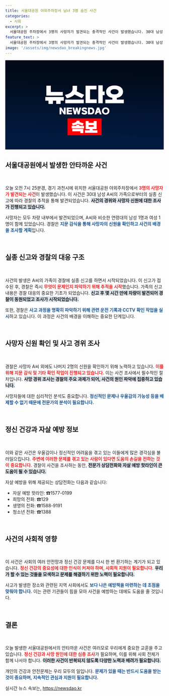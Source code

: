 ```yaml
---
title: 서울대공원 야외주차장서 남녀 3명 숨진 사건
categories:
  - 사회
excerpt: >
  서울대공원 주차장에서 3명의 사망자가 발견되는 충격적인 사건이 발생했습니다. 30대 남성 A씨의 실종 신고 후, 경찰이 해당 차량을 추적해 밝혀낸 가운데, 사망 경위에 대한 조사가 시작됩니다.
feature_text: >
  서울대공원 주차장에서 3명의 사망자가 발견되는 충격적인 사건이 발생했습니다. 30대 남성 A씨의 실종 신고 후, 경찰이 해당 차량을 추적해 밝혀낸 가운데, 사망 경위에 대한 조사가 시작됩니다.
image: '/assets/img/newsdao_breakingnews.jpg'
---
```


<p><img src="/assets/img/newsdao_breakingnews.jpg" alt="implanttips 속보" /></p>

<h2 data-ke-size="size26">서울대공원에서 발생한 안타까운 사건</h2>

<p data-ke-size="size16">&nbsp;</p>

<p>오늘 오전 7시 25분경, 경기 과천시에 위치한 서울대공원 야외주차장에서 <b><span style="color: #ee2323;">3명의 사망자가 발견되는 사건</span></b>이 발생했습니다. 이 사건은 30대 남성 A씨의 가족으로부터의 실종 신고에 따라 경찰의 추적을 통해 발견되었습니다. <b><span style="background-color: #21538527;">사건의 경위와 사망자 신원에 대한 조사가 진행되고 있습니다.</span></b></p>

<p>사망자는 모두 차량 내부에서 발견되었으며, A씨와 비슷한 연령대의 남성 1명과 여성 1명이 함께 있었습니다. 경찰은 <b><span style="color: #1a5490;">지문 감식을 통해 사망자의 신원을 확인하고 사건의 배경을 조사할 계획</span></b>입니다.</p>

<p data-ke-size="size16">&nbsp;</p>

<h2 data-ke-size="size26">실종 신고와 경찰의 대응 구조</h2>

<p data-ke-size="size16">&nbsp;</p>

<p>사건의 발생은 A씨의 가족이 경찰에 실종 신고를 하면서 시작되었습니다. 이 신고가 접수된 후, 경찰은 즉시 <b><span style="color: #ee2323;">무엇이 문제인지 파악하기 위해 추적을 시작</span></b>했습니다. 가족의 신고 내용은 경찰 대응의 중요한 기초가 되었습니다. <b><span style="background-color: #21538527;">신고 후 몇 시간 만에 차량이 발견되어 경찰이 동원되었고 조사가 시작되었습니다.</span></b></p>

<p>또한, 경찰은 <b><span style="color: #1a5490;">사고 과정을 명확히 파악하기 위해 관련 운전 기록과 CCTV 확인 작업을 실시</span></b>하고 있습니다. 이 과정은 사건의 배경을 이해하는 중요한 단계입니다.</p>

<p data-ke-size="size16">&nbsp;</p>

<h2 data-ke-size="size26">사망자 신원 확인 및 사고 경위 조사</h2>

<p data-ke-size="size16">&nbsp;</p>

<p>경찰은 사망자 A씨 외에도 나머지 2명의 신원을 확인하기 위해 노력하고 있습니다. <b><span style="color: #ee2323;">이를 위해 지문 감식 및 기타 확인 작업이 진행되고 있습니다.</span></b> 이는 사건 조사에서 필수적인 절차입니다. <b><span style="background-color: #21538527;">사망 경위 조사는 경찰의 주요 과제가 되어, 사건의 원인 파악에 집중하고 있습니다.</span></b></p>

<p>사망자들에 대한 심리적인 분석도 중요합니다. <b><span style="color: #1a5490;">정신적인 문제나 우울감의 가능성 등을 배제할 수 없기 때문에 전문가의 분석이 필요합니다.</span></b></p>

<p data-ke-size="size16">&nbsp;</p>

<h2 data-ke-size="size26">정신 건강과 자살 예방 정보</h2>

<p data-ke-size="size16">&nbsp;</p>

<p>이와 같은 사건은 우울감이나 정신적인 어려움을 겪고 있는 이들에게 많은 경각심을 불러일으킵니다. <b><span style="color: #ee2323;">주변에 이러한 문제를 겪고 있는 사람이 있다면 도움의 손길을 전하는 것이 중요합니다.</span></b> 경찰이 사건을 조사하는 동안, <b><span style="background-color: #21538527;">전문가 상담전화와 자살 예방 핫라인이 큰 도움이 될 수 있습니다.</span></b></p>

<p>자살 예방을 위해 제공되는 상담전화는 다음과 같습니다:</p>

<ul>
<li>자살 예방 핫라인: ☎1577-0199</li>
<li>희망의 전화: ☎129</li>
<li>생명의 전화: ☎1588-9191</li>
<li>청소년 전화: ☎1388</li>
</ul>

<p data-ke-size="size16">&nbsp;</p>

<h2 data-ke-size="size26">사건의 사회적 영향</h2>

<p data-ke-size="size16">&nbsp;</p>

<p>이 사건은 사회의 여러 안전망과 정신 건강 문제를 다시 한 번 환기하는 계기가 되고 있습니다. <b><span style="color: #ee2323;">정신 건강의 중요성에 대한 인식이 커져야 하며, 사회적 지원이 필요합니다.</span></b> <b><span style="background-color: #21538527;">우리가 할 수 있는 것들을 모색하고 문제를 해결하기 위한 노력이 필요합니다.</span></b></p>

<p>사고가 발생한 장소와 관련된 지역 사회에서도 <b><span style="color: #1a5490;">보다 나은 예방책을 마련하는 데 초점을 맞춰야 합니다.</span></b> 이는 관련 기관들이 힘을 모아 사건을 예방하는 데에도 도움을 줄 것입니다.</p>

<p data-ke-size="size16">&nbsp;</p>

<h2 data-ke-size="size26">결론</h2>

<p data-ke-size="size16">&nbsp;</p>

<p>오늘 발생한 서울대공원에서의 안타까운 사건은 여러모로 우리에게 중요한 교훈을 주고 있습니다. <b><span style="color: #ee2323;">정신 건강과 사망 원인에 대한 심층 조사</span></b>가 필요하며, 이를 위해 사회 전체가 함께 나서야 합니다. <b><span style="background-color: #21538527;">이러한 사건이 반복되지 않도록 다양한 노력과 배려가 필요합니다.</span></b></p>

<p>개인의 건강과 안전문제는 우리 모두의 일입니다. <b><span style="color: #1a5490;">문제가 있을 때는 반드시 도움을 받는 것이 중요하며, 지속적인 관심과 지원이 필요합니다.</span></b></p>
실시간 뉴스 속보는, <a href="https://newsdao.kr" rel="dofollow">https://newsdao.kr</a>


